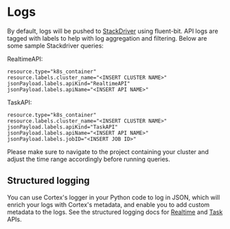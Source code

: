 # Logs

By default, logs will be pushed to [StackDriver](https://console.cloud.google.com/logs/query) using fluent-bit. API logs are tagged with labels to help with log aggregation and filtering. Below are some sample Stackdriver queries:

RealtimeAPI:

```text
resource.type="k8s_container"
resource.labels.cluster_name="<INSERT CLUSTER NAME>"
jsonPayload.labels.apiKind="RealtimeAPI"
jsonPayload.labels.apiName="<INSERT API NAME>"
```

TaskAPI:

```text
resource.type="k8s_container"
resource.labels.cluster_name="<INSERT CLUSTER NAME>"
jsonPayload.labels.apiKind="TaskAPI"
jsonPayload.labels.apiName="<INSERT API NAME>"
jsonPayload.labels.jobID="<INSERT JOB ID>"
```

Please make sure to navigate to the project containing your cluster and adjust the time range accordingly before running queries.

## Structured logging

You can use Cortex's logger in your Python code to log in JSON, which will enrich your logs with Cortex's metadata, and enable you to add custom metadata to the logs. See the structured logging docs for [Realtime](../../workloads/realtime/predictors.md#structured-logging) and [Task](../../workloads/task/definitions.md#structured-logging) APIs.
